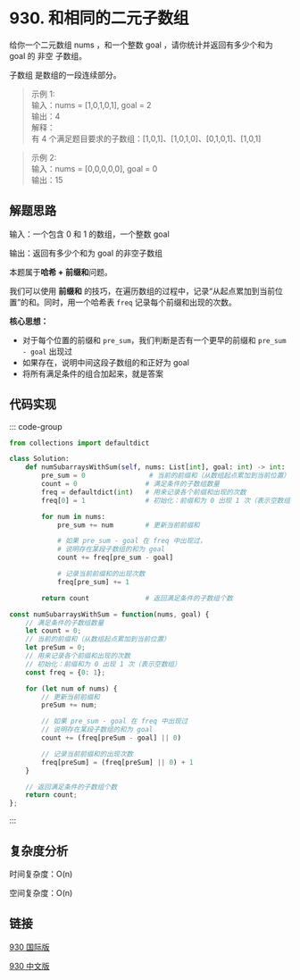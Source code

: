 # 930. 和相同的二元子数组 <Badge type="warning" text="Medium" />

给你一个二元数组 nums ，和一个整数 goal ，请你统计并返回有多少个和为 goal 的 非空 子数组。

子数组 是数组的一段连续部分。

>示例 1:  
输入：nums = [1,0,1,0,1], goal = 2  
输出：4  
解释：  
有 4 个满足题目要求的子数组：[1,0,1]、[1,0,1,0]、[0,1,0,1]、[1,0,1]

>示例 2:  
输入：nums = [0,0,0,0,0], goal = 0  
输出：15   

## 解题思路
输入：一个包含 0 和 1 的数组，一个整数 goal

输出：返回有多少个和为 goal 的非空子数组

本题属于**哈希 + 前缀和**问题。

我们可以使用 **前缀和** 的技巧，在遍历数组的过程中，记录“从起点累加到当前位置”的和。同时，用一个哈希表 `freq` 记录每个前缀和出现的次数。

**核心思想：**  
- 对于每个位置的前缀和 `pre_sum`，我们判断是否有一个更早的前缀和 `pre_sum - goal` 出现过
- 如果存在，说明中间这段子数组的和正好为 goal
- 将所有满足条件的组合加起来，就是答案

## 代码实现

::: code-group

```python
from collections import defaultdict

class Solution:
    def numSubarraysWithSum(self, nums: List[int], goal: int) -> int:
        pre_sum = 0                # 当前的前缀和（从数组起点累加到当前位置）
        count = 0                 # 满足条件的子数组数量
        freq = defaultdict(int)   # 用来记录各个前缀和出现的次数
        freq[0] = 1               # 初始化：前缀和为 0 出现 1 次（表示空数组）

        for num in nums:
            pre_sum += num        # 更新当前前缀和

            # 如果 pre_sum - goal 在 freq 中出现过，
            # 说明存在某段子数组的和为 goal
            count += freq[pre_sum - goal]

            # 记录当前前缀和的出现次数
            freq[pre_sum] += 1

        return count              # 返回满足条件的子数组个数
```

```javascript
const numSubarraysWithSum = function(nums, goal) {
    // 满足条件的子数组数量
    let count = 0;
    // 当前的前缀和（从数组起点累加到当前位置）
    let preSum = 0;
    // 用来记录各个前缀和出现的次数
    // 初始化：前缀和为 0 出现 1 次（表示空数组）
    const freq = {0: 1};

    for (let num of nums) {
        // 更新当前前缀和
        preSum += num;

        // 如果 pre_sum - goal 在 freq 中出现过
        // 说明存在某段子数组的和为 goal
        count += (freq[preSum - goal] || 0)

        // 记录当前前缀和的出现次数
        freq[preSum] = (freq[preSum] || 0) + 1
    }

    // 返回满足条件的子数组个数
    return count;
};
```

:::

## 复杂度分析

时间复杂度：O(n)

空间复杂度：O(n)

## 链接

[930 国际版](https://leetcode.com/problems/binary-subarrays-with-sum/)

[930 中文版](https://leetcode.cn/problems/binary-subarrays-with-sum/)

